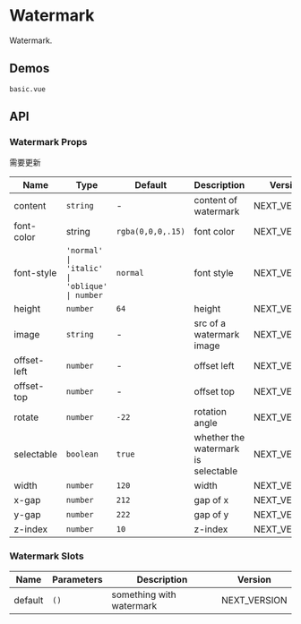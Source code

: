 # Watermark

Watermark.

## Demos

```demo
basic.vue
```

## API

### Watermark Props

需要更新

| Name | Type | Default | Description | Version |
| --- | --- | --- | --- | --- |
| content | `string` | - | content of watermark | NEXT_VERSION |
| font-color | string | `rgba(0,0,0,.15)` | font color | NEXT_VERSION |
| font-style | `'normal' \| 'italic' \| 'oblique' \| number` | `normal` | font style | NEXT_VERSION |
| height | `number` | `64` | height | NEXT_VERSION |
| image | `string` | - | src of a watermark image | NEXT_VERSION |
| offset-left | `number` | - | offset left | NEXT_VERSION |
| offset-top | `number` | - | offset top | NEXT_VERSION |
| rotate | `number` | `-22` | rotation angle | NEXT_VERSION |
| selectable | `boolean` | `true` | whether the watermark is selectable | NEXT_VERSION |
| width | `number` | `120` | width | NEXT_VERSION |
| x-gap | `number` | `212` | gap of x | NEXT_VERSION |
| y-gap | `number` | `222` | gap of y | NEXT_VERSION |
| z-index | `number` | `10` | z-index | NEXT_VERSION |

### Watermark Slots

| Name    | Parameters | Description              | Version      |
| ------- | ---------- | ------------------------ | ------------ |
| default | `()`       | something with watermark | NEXT_VERSION |
